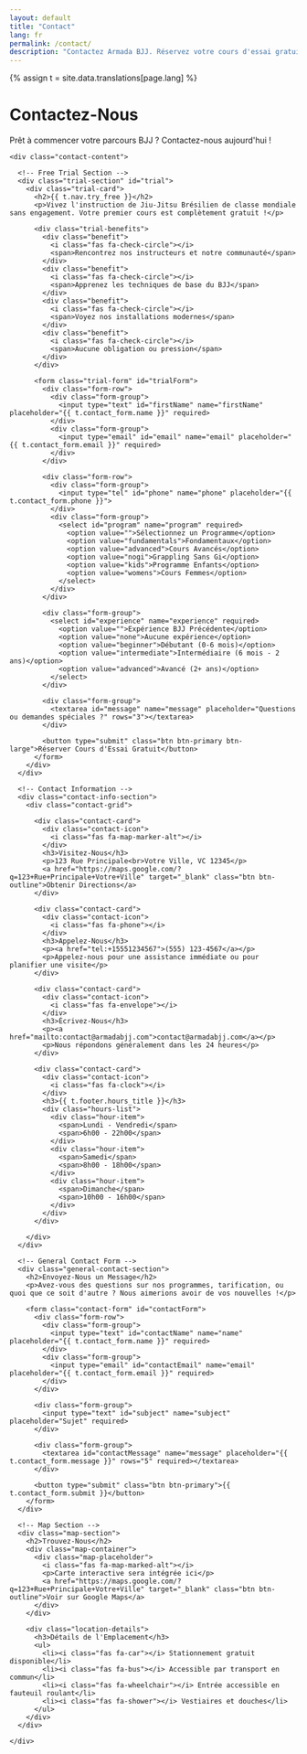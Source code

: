 ```yaml
---
layout: default
title: "Contact"
lang: fr
permalink: /contact/
description: "Contactez Armada BJJ. Réservez votre cours d'essai gratuit, posez des questions, ou visitez notre académie de Jiu-Jitsu Brésilien."
---
```


{% assign t = site.data.translations[page.lang] %}

<div class="page-header">
  <div class="wrapper">
    <h1>Contactez-Nous</h1>
    <p>Prêt à commencer votre parcours BJJ ? Contactez-nous aujourd'hui !</p>
  </div>
</div>

<section class="contact-section">
  <div class="wrapper">
    
    <div class="contact-content">
      
      <!-- Free Trial Section -->
      <div class="trial-section" id="trial">
        <div class="trial-card">
          <h2>{{ t.nav.try_free }}</h2>
          <p>Vivez l'instruction de Jiu-Jitsu Brésilien de classe mondiale sans engagement. Votre premier cours est complètement gratuit !</p>
          
          <div class="trial-benefits">
            <div class="benefit">
              <i class="fas fa-check-circle"></i>
              <span>Rencontrez nos instructeurs et notre communauté</span>
            </div>
            <div class="benefit">
              <i class="fas fa-check-circle"></i>
              <span>Apprenez les techniques de base du BJJ</span>
            </div>
            <div class="benefit">
              <i class="fas fa-check-circle"></i>
              <span>Voyez nos installations modernes</span>
            </div>
            <div class="benefit">
              <i class="fas fa-check-circle"></i>
              <span>Aucune obligation ou pression</span>
            </div>
          </div>
          
          <form class="trial-form" id="trialForm">
            <div class="form-row">
              <div class="form-group">
                <input type="text" id="firstName" name="firstName" placeholder="{{ t.contact_form.name }}" required>
              </div>
              <div class="form-group">
                <input type="email" id="email" name="email" placeholder="{{ t.contact_form.email }}" required>
              </div>
            </div>
            
            <div class="form-row">
              <div class="form-group">
                <input type="tel" id="phone" name="phone" placeholder="{{ t.contact_form.phone }}">
              </div>
              <div class="form-group">
                <select id="program" name="program" required>
                  <option value="">Sélectionnez un Programme</option>
                  <option value="fundamentals">Fondamentaux</option>
                  <option value="advanced">Cours Avancés</option>
                  <option value="nogi">Grappling Sans Gi</option>
                  <option value="kids">Programme Enfants</option>
                  <option value="womens">Cours Femmes</option>
                </select>
              </div>
            </div>
            
            <div class="form-group">
              <select id="experience" name="experience" required>
                <option value="">Expérience BJJ Précédente</option>
                <option value="none">Aucune expérience</option>
                <option value="beginner">Débutant (0-6 mois)</option>
                <option value="intermediate">Intermédiaire (6 mois - 2 ans)</option>
                <option value="advanced">Avancé (2+ ans)</option>
              </select>
            </div>
            
            <div class="form-group">
              <textarea id="message" name="message" placeholder="Questions ou demandes spéciales ?" rows="3"></textarea>
            </div>
            
            <button type="submit" class="btn btn-primary btn-large">Réserver Cours d'Essai Gratuit</button>
          </form>
        </div>
      </div>
      
      <!-- Contact Information -->
      <div class="contact-info-section">
        <div class="contact-grid">
          
          <div class="contact-card">
            <div class="contact-icon">
              <i class="fas fa-map-marker-alt"></i>
            </div>
            <h3>Visitez-Nous</h3>
            <p>123 Rue Principale<br>Votre Ville, VC 12345</p>
            <a href="https://maps.google.com/?q=123+Rue+Principale+Votre+Ville" target="_blank" class="btn btn-outline">Obtenir Directions</a>
          </div>
          
          <div class="contact-card">
            <div class="contact-icon">
              <i class="fas fa-phone"></i>
            </div>
            <h3>Appelez-Nous</h3>
            <p><a href="tel:+15551234567">(555) 123-4567</a></p>
            <p>Appelez-nous pour une assistance immédiate ou pour planifier une visite</p>
          </div>
          
          <div class="contact-card">
            <div class="contact-icon">
              <i class="fas fa-envelope"></i>
            </div>
            <h3>Écrivez-Nous</h3>
            <p><a href="mailto:contact@armadabjj.com">contact@armadabjj.com</a></p>
            <p>Nous répondons généralement dans les 24 heures</p>
          </div>
          
          <div class="contact-card">
            <div class="contact-icon">
              <i class="fas fa-clock"></i>
            </div>
            <h3>{{ t.footer.hours_title }}</h3>
            <div class="hours-list">
              <div class="hour-item">
                <span>Lundi - Vendredi</span>
                <span>6h00 - 22h00</span>
              </div>
              <div class="hour-item">
                <span>Samedi</span>
                <span>8h00 - 18h00</span>
              </div>
              <div class="hour-item">
                <span>Dimanche</span>
                <span>10h00 - 16h00</span>
              </div>
            </div>
          </div>
          
        </div>
      </div>
      
      <!-- General Contact Form -->
      <div class="general-contact-section">
        <h2>Envoyez-Nous un Message</h2>
        <p>Avez-vous des questions sur nos programmes, tarification, ou quoi que ce soit d'autre ? Nous aimerions avoir de vos nouvelles !</p>
        
        <form class="contact-form" id="contactForm">
          <div class="form-row">
            <div class="form-group">
              <input type="text" id="contactName" name="name" placeholder="{{ t.contact_form.name }}" required>
            </div>
            <div class="form-group">
              <input type="email" id="contactEmail" name="email" placeholder="{{ t.contact_form.email }}" required>
            </div>
          </div>
          
          <div class="form-group">
            <input type="text" id="subject" name="subject" placeholder="Sujet" required>
          </div>
          
          <div class="form-group">
            <textarea id="contactMessage" name="message" placeholder="{{ t.contact_form.message }}" rows="5" required></textarea>
          </div>
          
          <button type="submit" class="btn btn-primary">{{ t.contact_form.submit }}</button>
        </form>
      </div>
      
      <!-- Map Section -->
      <div class="map-section">
        <h2>Trouvez-Nous</h2>
        <div class="map-container">
          <div class="map-placeholder">
            <i class="fas fa-map-marked-alt"></i>
            <p>Carte interactive sera intégrée ici</p>
            <a href="https://maps.google.com/?q=123+Rue+Principale+Votre+Ville" target="_blank" class="btn btn-outline">Voir sur Google Maps</a>
          </div>
        </div>
        
        <div class="location-details">
          <h3>Détails de l'Emplacement</h3>
          <ul>
            <li><i class="fas fa-car"></i> Stationnement gratuit disponible</li>
            <li><i class="fas fa-bus"></i> Accessible par transport en commun</li>
            <li><i class="fas fa-wheelchair"></i> Entrée accessible en fauteuil roulant</li>
            <li><i class="fas fa-shower"></i> Vestiaires et douches</li>
          </ul>
        </div>
      </div>
      
    </div>
  </div>
</section>